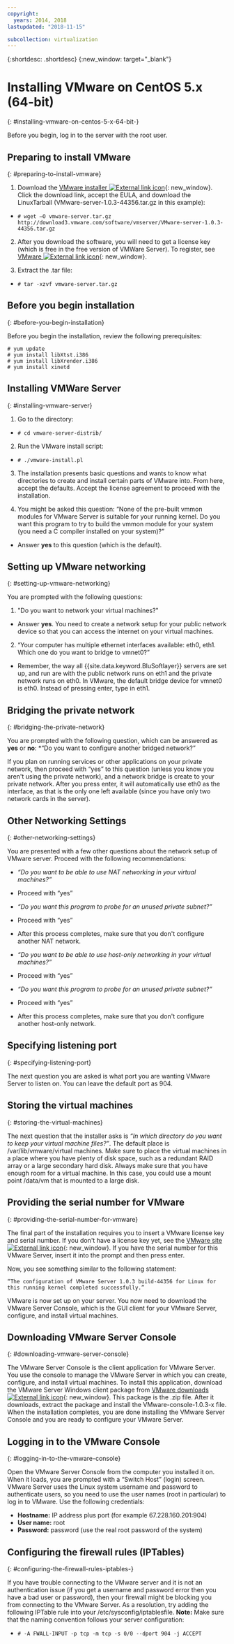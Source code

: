 ```yaml
---
copyright:
  years: 2014, 2018
lastupdated: "2018-11-15"

subcollection: virtualization
---
```

{:shortdesc: .shortdesc}
{:new_window: target="_blank"}

# Installing VMware on CentOS 5.x (64-bit)
{: #installing-vmware-on-centos-5-x-64-bit-}

Before you begin, log in to the server with the root user.

## Preparing to install VMware
{: #preparing-to-install-vmware}

1. Download the [VMware installer ![External link icon](../../icons/launch-glyph.svg "External link icon")](http://vmware.com/download/server/){: new_window}. Click the download link, accept the EULA, and download the LinuxTarball (VMware-server-1.0.3-44356.tar.gz in this example):

* `# wget –O vmware-server.tar.gz http://download3.vmware.com/software/vmserver/VMware-server-1.0.3-44356.tar.gz`

2. After you download the software, you will need to get a license key (which is free in the free version of VMWare Server). To register, see [VMware ![External link icon](../../icons/launch-glyph.svg "External link icon")](http://register.vmware.com/content/registration.html){: new_window}.

3. Extract the .tar file:

* `# tar -xzvf vmware-server.tar.gz`

## Before you begin installation
{: #before-you-begin-installation}

Before you begin the installation, review the following prerequisites:

```
# yum update
# yum install libXtst.i386
# yum install libXrender.i386
# yum install xinetd
```

## Installing VMWare Server
{: #installing-vmware-server}

1. Go to the directory:

* `# cd vmware-server-distrib/`

2. Run the VMware install script:

* `# ./vmware-install.pl`

3. The installation presents basic questions and wants to know what directories to create and install certain parts of VMware into. From here, accept the defaults. Accept the license agreement to proceed with the installation.

4. You might be asked this question: “None of the pre-built vmmon modules for VMware Server is suitable for your running kernel. Do you want this program to try to build the vmmon module for your system (you need a C compiler installed on your system)?”
* Answer **yes** to this question (which is the default).

## Setting up VMware networking
{: #setting-up-vmware-networking}

You are prompted with the following questions:

1. "Do you want to network your virtual machines?"
* Answer **yes**. You need to create a network setup for your public network device so that you can access the internet on your virtual machines.

2. “Your computer has multiple ethernet interfaces available: eth0, eth1. Which one do you want to bridge to vmnet0?”
* Remember, the way all {{site.data.keyword.BluSoftlayer}} servers are set up, and run are with the public network runs on eth1 and the private network runs on eth0. In VMware, the default bridge device for vmnet0 is eth0. Instead of pressing enter, type in eth1.

## Bridging the private network
{: #bridging-the-private-network}

You are prompted with the following question, which can be answered as **yes** or **no**:
*“Do you want to configure another bridged network?”

If you plan on running services or other applications on your private network, then proceed with “yes” to this question (unless you know you aren't using the private network), and a network bridge is create to your private network. After you press enter, it will automatically use eth0 as the interface, as that is the only one left available (since you have only two network cards in the server).

## Other Networking Settings
{: #other-networking-settings}

You are presented with a few other questions about the network setup of VMware server. Proceed with the following recommendations:

* *“Do you want to be able to use NAT networking in your virtual machines?”*

- Proceed with “yes”

* *“Do you want this program to probe for an unused private subnet?”*

- Proceed with “yes”

- After this process completes, make sure that you don't configure another NAT network.

* *“Do you want to be able to use host-only networking in your virtual machines?”*

- Proceed with “yes”

* *“Do you want this program to probe for an unused private subnet?”*

- Proceed with “yes”

- After this process completes, make sure that you don't configure another host-only network.

## Specifying listening port
{: #specifying-listening-port}

The next question you are asked is what port you are wanting VMware Server to listen on. You can leave the default port as 904.

## Storing the virtual machines
{: #storing-the-virtual-machines}

The next question that the installer asks is *“In which directory do you want to keep your virtual machine files?”*. The default place is /var/lib/vmware/virtual machines. Make sure to place the virtual machines in a place where you have plenty of disk space, such as a redundant RAID array or a large secondary hard disk. Always make sure that you have enough room for a virtual machine. In this case, you could use a mount point /data/vm that is mounted to a large disk.

## Providing the serial number for VMware
{: #providing-the-serial-number-for-vmware}

The final part of the installation requires you to insert a VMware license key and serial number. If you don't have a license key yet, see the [VMware site ![External link icon](../../icons/launch-glyph.svg "External link icon")](http://register.vmware.com/content/registration.html){: new_window}. If you have the serial number for this VMware Server, insert it into the prompt and then press enter.

Now, you see something similar to the following statement:

    “The configuration of VMware Server 1.0.3 build-44356 for Linux for this running kernel completed successfully.”

VMware is now set up on your server. You now need to download the VMware Server Console, which is the GUI client for your VMware Server, configure, and install virtual machines.

## Downloading VMware Server Console
{: #downloading-vmware-server-console}

The VMware Server Console is the client application for VMware Server. You use the console to manage the VMware Server in which you can create, configure, and install virtual machines. To install this application, download the VMware Server Windows client package from [VMware downloads ![External link icon](../../icons/launch-glyph.svg "External link icon")](http://vmware.com/download/server/){: new_window}. This package is the .zip file. After it downloads, extract the package and install the VMware-console-1.0.3-x file. When the installation completes, you are done installing the VMware Server Console and you are ready to configure your VMware Server.

## Logging in to the VMware Console
{: #logging-in-to-the-vmware-console}

Open the VMware Server Console from the computer you installed it on. When it loads, you are prompted with a “Switch Host” (login) screen. VMware Server uses the Linux system username and password to authenticate users, so you need to use the user names (root in particular) to log in to VMware. Use the following credentials:

* **Hostname:** IP address plus port (for example 67.228.160.201:904)<br />
* **User name:** root<br />
* **Password:** password (use the real root password of the system)

## Configuring the firewall rules (IPTables)
{: #configuring-the-firewall-rules-iptables-}

If you have trouble connecting to the VMware server and it is not an authentication issue (if you get a username and password error then you have a bad user or password), then your firewall might be blocking you from connecting to the VMware Server. As a resolution, try adding the following IPTable rule into your /etc/sysconfig/iptablesfile. **Note:** Make sure that the naming convention follows your server configuration:

- `# -A FWALL-INPUT -p tcp -m tcp -s 0/0 --dport 904 -j ACCEPT`
